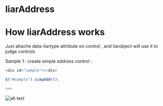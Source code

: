 liarAddress
===========



How liarAddress works
==========
Just attache data-liartype attribute on control , and liarobject will use it to judge controls

Sample 1 : create simple address control : 

```javascript
<div id="sample"></div>

$("#sample").simpAddr();

>>> 
```
![alt text](https://dl.dropboxusercontent.com/u/23971112/github/liaraddress.jpg "Title")
